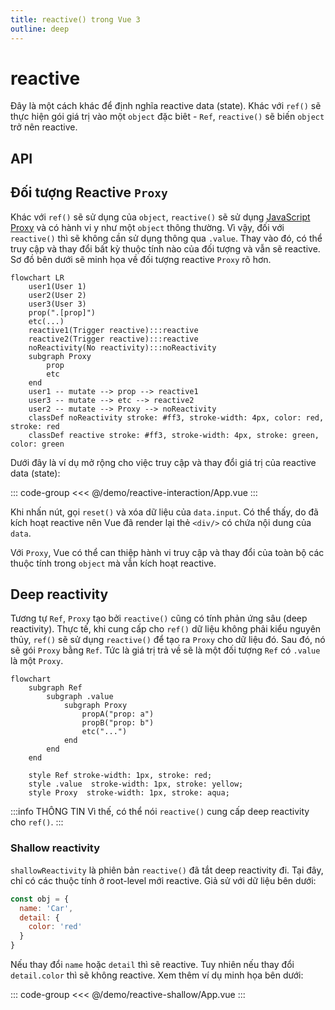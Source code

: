 ```yaml
---
title: reactive() trong Vue 3
outline: deep
---
```


# reactive

Đây là một cách khác để định nghĩa reactive data (state). Khác với `ref()` sẽ thực hiện gói giá trị vào một `object` đặc
biêt - `Ref`, `reactive()` sẽ biến `object` trở nên reactive.

## API

<!--@include: @/api/reactive.md{2,}-->

## Đối tượng Reactive `Proxy`

Khác với `ref()` sẽ sử dụng của `object`, `reactive()` sẽ sử
dụng [JavaScript Proxy](https://developer.mozilla.org/en-US/docs/Web/JavaScript/Reference/Global_Objects/Proxy) và có
hành vi y như một `object` thông thường. Vì vậy, đối với `reactive()` thì sẽ không cần sử dụng thông qua `.value`. Thay
vào đó, có thể truy cập và thay đổi bất kỳ thuộc tính nào của đối tượng và vẫn sẽ reactive. Sơ đồ bên dưới sẽ
minh họa về đối tượng reactive `Proxy` rõ hơn.

```mermaid
flowchart LR
    user1(User 1)
    user2(User 2)
    user3(User 3)
    prop(".[prop]")
    etc(...)
    reactive1(Trigger reactive):::reactive
    reactive2(Trigger reactive):::reactive
    noReactivity(No reactivity):::noReactivity
    subgraph Proxy
        prop
        etc
    end
    user1 -- mutate --> prop --> reactive1
    user3 -- mutate --> etc --> reactive2
    user2 -- mutate --> Proxy --> noReactivity
    classDef noReactivity stroke: #ff3, stroke-width: 4px, color: red, stroke: red
    classDef reactive stroke: #ff3, stroke-width: 4px, stroke: green, color: green
```

Dưới đây là ví dụ mở rộng cho việc truy cập và thay đổi giá trị của reactive data (state):

::: code-group
<<< @/demo/reactive-interaction/App.vue
:::

<DemoBlock>
<ReactiveInteraction/>
</DemoBlock>

Khi nhấn nút, gọi `reset()` và xóa dữ liệu của `data.input`. Có thể thấy, do đã kích hoạt reactive nên Vue đã render lại
thẻ `<div/>` có chứa nội dung của `data`.

Với `Proxy`, Vue có thể can thiệp hành vi truy cập và thay đổi của toàn bộ các thuộc tính trong `object` mà vẫn kích
hoạt reactive.

## Deep reactivity

Tương tự `Ref`, `Proxy` tạo bởi `reactive()` cũng có tính phản ứng sâu (deep reactivity). Thực tế, khi cung cấp
cho `ref()` dữ liệu không phải kiểu nguyên thủy, `ref()` sẽ sử dụng `reactive()` để tạo ra `Proxy` cho dữ liệu đó. Sau
đó, nó sẽ gói `Proxy` bằng `Ref`. Tức là giá trị trả về sẽ là một đối tượng `Ref` có `.value` là một `Proxy`.

```mermaid
flowchart
    subgraph Ref
        subgraph .value
            subgraph Proxy
                propA("prop: a")
                propB("prop: b")
                etc("...")
            end
        end
    end
    
    style Ref stroke-width: 1px, stroke: red;
    style .value  stroke-width: 1px, stroke: yellow;
    style Proxy  stroke-width: 1px, stroke: aqua;
```

:::info THÔNG TIN
Vì thế, có thể nói `reactive()` cung cấp deep reactivity cho `ref()`.
:::

### Shallow reactivity

`shallowReactivity` là phiên bản `reactive()` đã tắt deep reactivity đi. Tại đây, chỉ có các thuộc tính ở root-level mới reactive. Giả sử với dữ liệu bên dưới:
```js
const obj = {
  name: 'Car',
  detail: {
    color: 'red'
  }
}
```

Nếu thay đổi `name` hoặc `detail` thì sẽ reactive. Tuy nhiên nếu thay đổi `detail.color` thì sẽ không reactive. Xem thêm ví dụ minh họa bên dưới:

::: code-group
<<< @/demo/reactive-shallow/App.vue
:::

<DemoBlock>
<ReactiveShallow/>
</DemoBlock>

<script>
import {default as ReactiveInteraction} from "../demo/reactive-interaction/App.vue";
import {default as ReactiveShallow} from "../demo/reactive-shallow/App.vue";
</script>